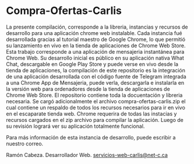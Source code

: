 # Compra-Ofertas-Carlis
La presente compilación, corresponde a la libreria, instancias y recursos de desarrollo para una aplicación chrome web instalable. Cada instancia fué desarrollada gracias al tutorial maestro de Google Chrome, lo que permitió su lanzamiento en vivo en la tienda de aplicaciones de Chrome Web Store. Esta trabajo corresponde a una aplicación de mensajeria instantánea para Chrome Web. Su desarrollo inicial es público en su aplicación nativa What Chat, descargable en Google Play Store y puede verse en vivo desde la tienda de aplicaciones, la compilación de este repositorio es la integración de una aplicación desarrollada con el código fuente de Telegram integrada a una Chrome App de Mensajeria, puede verla, descargarla e instalarla en la versión web para ordenadores desde la tienda de aplicaciones de Chrome Web Store.
El repositorio contiene toda la docuentación y libreria necesaria.
Se cargó adicionalmente el archivo compra-ofertas-carlis.zip el cual contiene un respaldo de todos los recursos necesarios para ir en vivo en el escaparate  tienda web.
Chrome requerira de todas las instacias y recursos cargados en el zip archivo para compilar la aplicación. Luego de su revisión logrará ver su aplicación totalmente funcional.

Para más información de esta instancia de desarrollo, puede escribir a nuestro correo.

Ramón Cabeza. Desarrollador Web. servicios-web-carlis@net-c.ca

